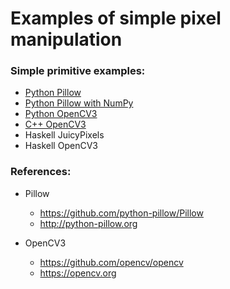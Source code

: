 Examples of simple pixel manipulation
=====================================

### Simple primitive examples:

* [Python Pillow](python_pillow)
* [Python Pillow with NumPy](python_pillow_numpy)
* [Python OpenCV3](python_opencv3)
* [C++ OpenCV3](cpp_opencv3)
* Haskell JuicyPixels
* Haskell OpenCV3


### References:

* Pillow
  * https://github.com/python-pillow/Pillow
  * http://python-pillow.org

* OpenCV3
  * https://github.com/opencv/opencv
  * https://opencv.org

